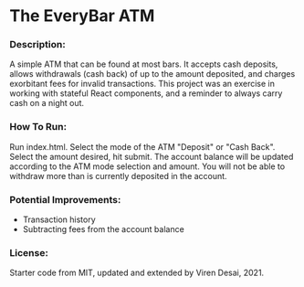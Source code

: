 # The EveryBar ATM

### Description:
A simple ATM that can be found at most bars. It accepts cash deposits, allows withdrawals (cash back) of up to the amount deposited, and charges exorbitant fees for invalid transactions. This project was an exercise in working with stateful React components, and a reminder to always carry cash on a night out. 

### How To Run: 
Run index.html. Select the mode of the ATM "Deposit" or "Cash Back". Select the amount desired, hit submit. The account balance will be updated according to the ATM mode selection and amount. You will not be able to withdraw more than is currently deposited in the account. 

### Potential Improvements:
- Transaction history
- Subtracting fees from the account balance 

### License: 
Starter code from MIT, updated and extended by Viren Desai, 2021. 
